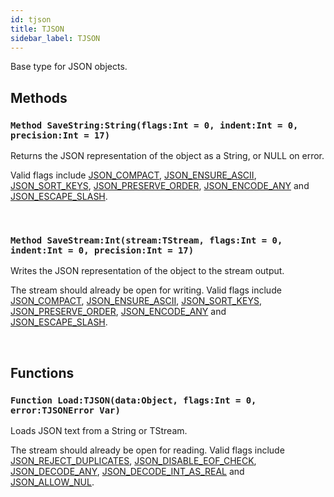 ```yaml
---
id: tjson
title: TJSON
sidebar_label: TJSON
---
```


Base type for JSON objects.


## Methods

### `Method SaveString:String(flags:Int = 0, indent:Int = 0, precision:Int = 17)`

Returns the JSON representation of the object as a String, or NULL on error.

Valid flags include [JSON_COMPACT](../../../brl/brl.json/#const-json-compact-int-20), [JSON_ENSURE_ASCII](../../../brl/brl.json/#const-json-ensure-ascii-int-40), [JSON_SORT_KEYS](../../../brl/brl.json/#const-json-sort-keys-int-80), [JSON_PRESERVE_ORDER](../../../brl/brl.json/#const-json-preserve-order-int-100), [JSON_ENCODE_ANY](../../../brl/brl.json/#const-json-encode-any-int-200) and [JSON_ESCAPE_SLASH](../../../brl/brl.json/#const-json-escape-slash-int-400).


<br/>

### `Method SaveStream:Int(stream:TStream, flags:Int = 0, indent:Int = 0, precision:Int = 17)`

Writes the JSON representation of the object to the stream output.

The stream should already be open for writing.
Valid flags include [JSON_COMPACT](../../../brl/brl.json/#const-json-compact-int-20), [JSON_ENSURE_ASCII](../../../brl/brl.json/#const-json-ensure-ascii-int-40), [JSON_SORT_KEYS](../../../brl/brl.json/#const-json-sort-keys-int-80), [JSON_PRESERVE_ORDER](../../../brl/brl.json/#const-json-preserve-order-int-100), [JSON_ENCODE_ANY](../../../brl/brl.json/#const-json-encode-any-int-200) and [JSON_ESCAPE_SLASH](../../../brl/brl.json/#const-json-escape-slash-int-400).


<br/>

## Functions

### `Function Load:TJSON(data:Object, flags:Int = 0, error:TJSONError Var)`

Loads JSON text from a String or TStream.

The stream should already be open for reading.
Valid flags include [JSON_REJECT_DUPLICATES](../../../brl/brl.json/#const-json-reject-duplicates-int-1), [JSON_DISABLE_EOF_CHECK](../../../brl/brl.json/#const-json-disable-eof-check-int-2), [JSON_DECODE_ANY](../../../brl/brl.json/#const-json-decode-any-int-4), [JSON_DECODE_INT_AS_REAL](../../../brl/brl.json/#const-json-decode-int-as-real-int-8) and [JSON_ALLOW_NUL](../../../brl/brl.json/#const-json-allow-nul-int-10).


<br/>

